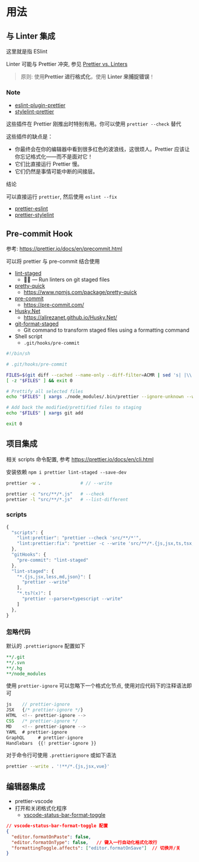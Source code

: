 # 用法

## 与 Linter 集成

这里就是指 ESlint

Linter 可能与 Prettier 冲突, 参见 [Prettier vs. Linters](https://prettier.io/docs/en/comparison.html)

> 原则: 使用**Prettier 进行格式化**，使用 **Linter 来捕捉错误**！

### Note

- [eslint-plugin-prettier](https://github.com/prettier/eslint-plugin-prettier)
- [stylelint-prettier](https://github.com/prettier/stylelint-prettier)

这些插件在 Prettier 刚推出时特别有用。你可以使用 `prettier --check` 替代

这些插件的缺点是：

- 你最终会在你的编辑器中看到很多红色的波浪线，这很烦人。Prettier 应该让你忘记格式化——而不是面对它！
- 它们比直接运行 Prettier 慢。
- 它们仍然是事情可能中断的间接层。

结论

可以直接运行 `prettier`, 然后使用 `eslint --fix`

- [prettier-eslint](https://github.com/prettier/prettier-eslint)
- [prettier-stylelint](https://github.com/hugomrdias/prettier-stylelint)

## Pre-commit Hook

参考: https://prettier.io/docs/en/precommit.html

可以将 prettier 与 pre-commit 结合使用

- [lint-staged](https://github.com/okonet/lint-staged)
  - 🚫💩 — Run linters on git staged files
- [pretty-quick](https://github.com/azz/pretty-quick)
  - https://www.npmjs.com/package/pretty-quick
- [pre-commit](https://github.com/pre-commit/pre-commit)
  - https://pre-commit.com/
- [Husky.Net](https://github.com/alirezanet/Husky.Net)
  - https://alirezanet.github.io/Husky.Net/
- [git-format-staged](https://github.com/hallettj/git-format-staged)
  - Git command to transform staged files using a formatting command
- Shell script
  - `.git/hooks/pre-commit`

```bash
#!/bin/sh

# .git/hooks/pre-commit

FILES=$(git diff --cached --name-only --diff-filter=ACMR | sed 's| |\\ |g')
[ -z "$FILES" ] && exit 0

# Prettify all selected files
echo "$FILES" | xargs ./node_modules/.bin/prettier --ignore-unknown --write

# Add back the modified/prettified files to staging
echo "$FILES" | xargs git add

exit 0
```

## 项目集成

相关 scripts 命令配置, 参考 https://prettier.io/docs/en/cli.html

安装依赖 `npm i prettier lint-staged --save-dev`

```bash
prettier -w .               # // --write

prettier -c "src/**/*.js"   # --check
prettier -l "src/**/*.js"   # --list-different
```

### scripts

```js
{
  "scripts": {
    "lint:prettier": "prettier --check 'src/**/*'",
    "lint:prettier:fix": "prettier -c --write 'src/**/*.{js,jsx,ts,tsx,less,md,json}' && git diff && prettier --version"
  },
  "gitHooks": {
    "pre-commit": "lint-staged"
  },
  "lint-staged": {
    "*.{js,jsx,less,md,json}": [
      "prettier --write"
    ],
    "*.ts?(x)": [
      "prettier --parser=typescript --write"
    ]
  },
}
```

### 忽略代码

默认的 `.prettierignore` 配置如下

```yaml
**/.git
**/.svn
**/.hg
**/node_modules
```

使用 `prettier-ignore` 可以忽略下一个格式化节点, 使用对应代码下的注释语法即可

```js
js    // prettier-ignore
JSX   {/* prettier-ignore */}
HTML  <!-- prettier-ignore -->
CSS   /* prettier-ignore */
MD    <!-- prettier-ignore -->
YAML  # prettier-ignore
GraphQL     # prettier-ignore
Handlebars  {{! prettier-ignore }}
```

对于命令行可使用 `.prettierignore` 或如下语法

```bash
prettier --write . '!**/*.{js,jsx,vue}'
```

## 编辑器集成

- prettier-vscode
- 打开和关闭格式化程序
  - [vscode-status-bar-format-toggle](https://marketplace.visualstudio.com/items?itemName=tombonnike.vscode-status-bar-format-toggle)

```json
// vscode-status-bar-format-toggle 配置
{
  "editor.formatOnPaste": false,
  "editor.formatOnType": false,   // 键入一行自动化格式化改行
  "formattingToggle.affects": ["editor.formatOnSave"]  // 切换开/关
}
```
